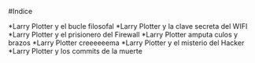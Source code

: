 #Indice

*Larry Plotter y el bucle filosofal
*Larry Plotter y la clave secreta del WIFI
*Larry Plotter y el prisionero del Firewall
*Larry Plotter amputa culos y brazos
*Larry Plotter creeeeeema
*Larry Plotter y el misterio del Hacker
*Larry Plotter y los commits de la muerte
